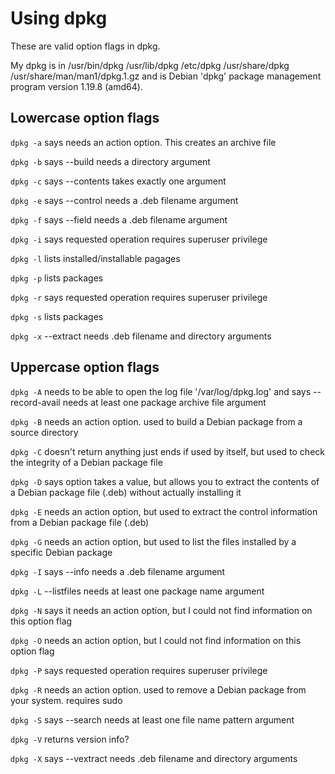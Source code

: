 # Using dpkg

These are valid option flags in dpkg.

My dpkg is in /usr/bin/dpkg /usr/lib/dpkg /etc/dpkg /usr/share/dpkg /usr/share/man/man1/dpkg.1.gz and is
Debian 'dpkg' package management program version 1.19.8 (amd64).

## Lowercase option flags

`dpkg -a` says needs an action option. This creates an archive file

`dpkg -b` says --build needs a directory argument

`dpkg -c` says --contents takes exactly one argument

`dpkg -e` says --control needs a .deb filename argument

`dpkg -f` says --field needs a .deb filename argument

`dpkg -i` says requested operation requires superuser privilege

`dpkg -l` lists installed/installable pagages

`dpkg -p` lists packages

`dpkg -r` says requested operation requires superuser privilege

`dpkg -s` lists packages

`dpkg -x` --extract needs .deb filename and directory arguments

## Uppercase option flags

`dpkg -A` needs to be able to open the log file '/var/log/dpkg.log' and says --record-avail needs at least one package archive file argument

`dpkg -B` needs an action option. used to build a Debian package from a source directory

`dpkg -C` doesn't return anything just ends if used by itself, but used to check the integrity of a Debian package file

`dpkg -D` says option takes a value, but allows you to extract the contents of a Debian package file (.deb) without actually installing it

`dpkg -E` needs an action option, but used to extract the control information from a Debian package file (.deb)

`dpkg -G` needs an action option, but used to list the files installed by a specific Debian package

`dpkg -I` says --info needs a .deb filename argument

`dpkg -L` --listfiles needs at least one package name argument

`dpkg -N` says it needs an action option, but I could not find information on this option flag

`dpkg -O` needs an action option, but I could not find information on this option flag

`dpkg -P` says requested operation requires superuser privilege

`dpkg -R` needs an action option. used to remove a Debian package from your system. requires sudo

`dpkg -S` says  --search needs at least one file name pattern argument

`dpkg -V` returns version info?

`dpkg -X` says --vextract needs .deb filename and directory arguments
